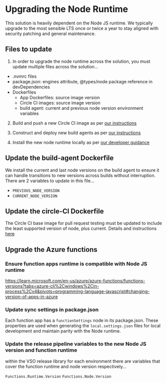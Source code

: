 # Upgrading the Node Runtime

This solution is heavily dependent on the Node JS runtime.
We typically upgrade to the most sensible LTS once or twice a year to stay aligned with security patching and general maintenance.

## Files to update

1. In order to upgrade the node runtime across the solution, you must update multiple files across the solution...
- .nvmrc files
- package.json: engines attribute, @types/node package reference in devDependencies
- Dockerfiles
  - App Dockerfiles: source image version
  - Circle CI images: source image version
  - build agent: current and previous node version environment variables

2. Build and push a new Circle CI image as per [our instructions](../deploy/docker/circleci-node-multi/README.md)

3. Construct and deploy new build agents as per [our instructions](../deploy/build-agent/readme.md)

4. Install the new node runtime locally as per [our developer guidance](../docs/developer.md)

## Update the build-agent Dockerfile

We install the current and last node versions on the build agent to ensure it can handle transitions to new versions across builds without interruption.  There are 2 variables to update in this file...
- `PREVIOUS_NODE_VERSION`
- `CURRENT_NODE_VERSION`

## Update the circle-CI Dockerfile

The Circle CI base image for pull request testing must be updated to include the least supported version of node, plus current.  Details and instructions [here](!./../../deploy/docker/circleci-node-multi/README.md)

## Upgrade the Azure functions

### Ensure function apps runtime is compatible with Node JS runtime

https://learn.microsoft.com/en-us/azure/azure-functions/functions-versions?tabs=azure-cli%2Cwindows%2Cin-process%2Cv4&pivots=programming-language-javascript#changing-version-of-apps-in-azure

### Update sync settings in package.json

Each function app has a `functionSettings` node in its package.json.  These properties are used when generating the `local.settings.json` files for local development and maintain parity with the Node runtime.

### Update the release pipeline variables to the new Node JS version and function runtime

within the VSO release library for each environment there are variables that cover the function runtime and node version respectively...

`Functions.Runtime.Version`
`Functions.Node.Version`
